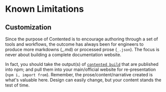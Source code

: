 # Known Limitations

## Customization

Since the purpose of Contented is to encourage authoring through a set of tools and workflows, the outcome has always
been for engineers to produce more markdowns (_.md) or processed prose (`_.json`). The focus is never about building a
complete documentation website.

In fact, you should take the output(s) of [`contented build`](./03-api.md#contented-build) that are published into npm; and pull them
into your main/official website for re-presentation (`npm i, import from`). Remember, the prose/content/narrative
created is what's valuable here. Design can easily change, but your content stands the test of time.
